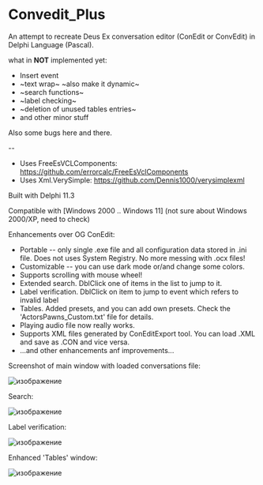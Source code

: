 # Convedit_Plus

An attempt to recreate Deus Ex conversation editor (ConEdit or ConvEdit) in Delphi Language (Pascal). 

what in __NOT__ implemented yet:
* Insert event
* ~text wrap~ ~also make it dynamic~
* ~search functions~
* ~label checking~
* ~deletion of unused tables entries~
* and other minor stuff
  
Also some bugs here and there. 

--

* Uses FreeEsVCLComponents: https://github.com/errorcalc/FreeEsVclComponents
* Uses Xml.VerySimple: https://github.com/Dennis1000/verysimplexml

Built with Delphi 11.3

Compatible with [Windows 2000 .. Windows 11]
(not sure about Windows 2000/XP, need to check)


Enhancements over OG ConEdit:
* Portable -- only single .exe file and all configuration data stored in .ini file. Does not uses System Registry. No more messing with .ocx files! 
* Customizable -- you can use dark mode or/and change some colors.
* Supports scrolling with mouse wheel!
* Extended search. DblClick one of items in the list to jump to it.
* Label verification. DblClick on item to jump to event which refers to invalid label
* Tables. Added presets, and you can add own presets. Check the 'ActorsPawns_Custom.txt' file for details.
* Playing audio file now really works.
* Supports XML files generated by ConEditExport tool. You can load .XML and save as .CON and vice versa.
* ...and other enhancements anf improvements...

Screenshot of main window with loaded conversations file:

![изображение](https://github.com/LoadLineCalibration/Convedit_Plus/assets/44388228/e215a73f-a3e2-4d45-acfe-cc1eb2442a79)

Search:

![изображение](https://github.com/LoadLineCalibration/Convedit_Plus/assets/44388228/5d6405d6-fcf6-4249-b6f3-c3d881c8d153)

Label verification:

![изображение](https://github.com/LoadLineCalibration/Convedit_Plus/assets/44388228/2795e541-f871-4ae4-8eae-e8aef114f496)

Enhanced 'Tables' window:

![изображение](https://github.com/LoadLineCalibration/Convedit_Plus/assets/44388228/d512c738-6c02-41aa-804f-99909df3d93a)






